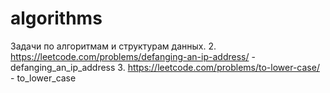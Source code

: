# algorithms
Задачи по алгоритмам и структурам данных.
2. https://leetcode.com/problems/defanging-an-ip-address/ - defanging_an_ip_address
3. https://leetcode.com/problems/to-lower-case/ - to_lower_case

